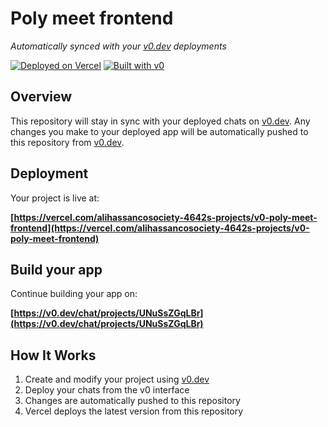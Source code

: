 # Poly meet frontend

*Automatically synced with your [v0.dev](https://v0.dev) deployments*

[![Deployed on Vercel](https://img.shields.io/badge/Deployed%20on-Vercel-black?style=for-the-badge&logo=vercel)](https://vercel.com/alihassancosociety-4642s-projects/v0-poly-meet-frontend)
[![Built with v0](https://img.shields.io/badge/Built%20with-v0.dev-black?style=for-the-badge)](https://v0.dev/chat/projects/UNuSsZGqLBr)

## Overview

This repository will stay in sync with your deployed chats on [v0.dev](https://v0.dev).
Any changes you make to your deployed app will be automatically pushed to this repository from [v0.dev](https://v0.dev).

## Deployment

Your project is live at:

**[https://vercel.com/alihassancosociety-4642s-projects/v0-poly-meet-frontend](https://vercel.com/alihassancosociety-4642s-projects/v0-poly-meet-frontend)**

## Build your app

Continue building your app on:

**[https://v0.dev/chat/projects/UNuSsZGqLBr](https://v0.dev/chat/projects/UNuSsZGqLBr)**

## How It Works

1. Create and modify your project using [v0.dev](https://v0.dev)
2. Deploy your chats from the v0 interface
3. Changes are automatically pushed to this repository
4. Vercel deploys the latest version from this repository
